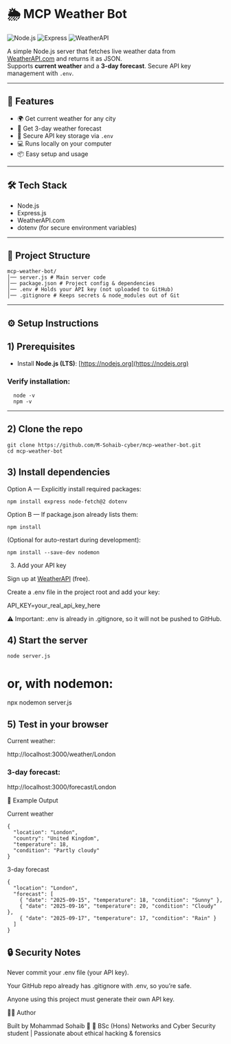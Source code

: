 # 🌦️ MCP Weather Bot

![Node.js](https://img.shields.io/badge/Node.js-22.x-green?logo=node.js)
![Express](https://img.shields.io/badge/Express-4.18-blue?logo=express)
![WeatherAPI](https://img.shields.io/badge/API-WeatherAPI.com-lightblue)

A simple Node.js server that fetches live weather data from [WeatherAPI.com](https://www.weatherapi.com/) and returns it as JSON.  
Supports **current weather** and a **3-day forecast**. Secure API key management with `.env`.

---

## 🚀 Features
- 🌍 Get current weather for any city  
- 📅 Get 3-day weather forecast  
- 🔑 Secure API key storage via `.env`  
- 💻 Runs locally on your computer  
- 📦 Easy setup and usage  

---

## 🛠️ Tech Stack
- Node.js
- Express.js
- WeatherAPI.com
- dotenv (for secure environment variables)

---

## 📂 Project Structure
```
mcp-weather-bot/
│── server.js # Main server code
│── package.json # Project config & dependencies
│── .env # Holds your API key (not uploaded to GitHub)
│── .gitignore # Keeps secrets & node_modules out of Git
```


---

## ⚙️ Setup Instructions

## 1) Prerequisites
- Install **Node.js (LTS)**: [https://nodejs.org](https://nodejs.org)  
### Verify installation:
```
  node -v
  npm -v
```
---

## 2) Clone the repo
```
git clone https://github.com/M-Sohaib-cyber/mcp-weather-bot.git
cd mcp-weather-bot
```

## 3) Install dependencies

Option A — Explicitly install required packages:
```
npm install express node-fetch@2 dotenv
```

Option B — If package.json already lists them:
```
npm install
```

(Optional for auto-restart during development):
```
npm install --save-dev nodemon
```
3) Add your API key

Sign up at [WeatherAPI](https://www.weatherapi.com/) (free).

Create a .env file in the project root and add your key:

API_KEY=your_real_api_key_here


⚠️ Important: .env is already in .gitignore, so it will not be pushed to GitHub.

## 4) Start the server
```
node server.js
```
# or, with nodemon:
npx nodemon server.js

## 5) Test in your browser

Current weather:

http://localhost:3000/weather/London


### 3-day forecast:

http://localhost:3000/forecast/London

📸 Example Output

Current weather
```
{
  "location": "London",
  "country": "United Kingdom",
  "temperature": 18,
  "condition": "Partly cloudy"
}
```

3-day forecast
```
{
  "location": "London",
  "forecast": [
    { "date": "2025-09-15", "temperature": 18, "condition": "Sunny" },
    { "date": "2025-09-16", "temperature": 20, "condition": "Cloudy" },
    { "date": "2025-09-17", "temperature": 17, "condition": "Rain" }
  ]
}
```
## 🔒 Security Notes

Never commit your .env file (your API key).

Your GitHub repo already has .gitignore with .env, so you’re safe.

Anyone using this project must generate their own API key.

👨‍💻 Author

Built by Mohammad Sohaib 👋
📌 BSc (Hons) Networks and Cyber Security student | Passionate about ethical hacking & forensics
